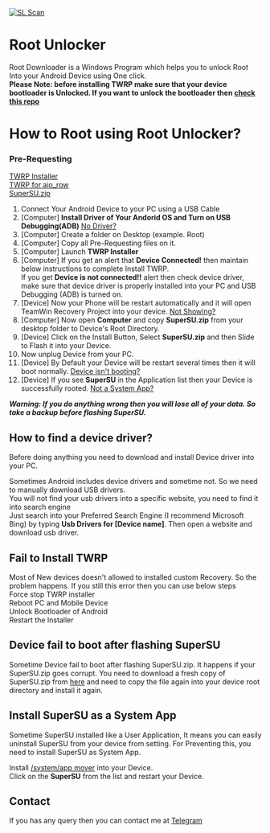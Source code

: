 [![SL Scan](https://github.com/BiltuDas1/RootUnlocker/actions/workflows/shiftleft-analysis.yml/badge.svg?branch=main)](https://github.com/BiltuDas1/RootUnlocker/actions/workflows/shiftleft-analysis.yml)
# Root Unlocker
Root Downloader is a Windows Program which helps you to unlock Root Into your Android Device using One click.  
**Please Note: before installing TWRP make sure that your device bootloader is Unlocked. If you want to unlock the bootloader then [check this repo](https://github.com/BiltuDas1/unlock-Bootloader)**  

# How to Root using Root Unlocker?

### Pre-Requesting
[TWRP Installer](https://github.com/BiltuDas1/RootUnlocker/tree/main/Installer)  
[TWRP for aio_row](https://github.com/BiltuDas1/RootUnlocker/tree/main/TWRPAIO)  
[SuperSU.zip](https://github.com/BiltuDas1/RootUnlocker/tree/main/SuperSU)  


1. Connect Your Android Device to your PC using a USB Cable  
2. [Computer] **Install Driver of Your Andorid OS and Turn on USB Debugging(ADB)** [No Driver?](#how-to-find-a-device-driver)  
3. [Computer] Create a folder on Desktop (example. Root)  
4. [Computer] Copy all Pre-Requesting files on it.  
5. [Computer] Launch **TWRP Installer**  
6. [Computer] If you get an alert that **Device Connected!** then maintain below instructions to complete Install TWRP.  
If you get **Device is not connected!!** alert then check device driver, make sure that device driver is properly installed into your PC and USB Debugging (ADB) is turned on.  
7. [Device] Now your Phone will be restart automatically and it will open TeamWin Recovery Project into your device. [Not Showing?](#fail-to-install-twrp)  
8. [Computer] Now open **Computer** and copy **SuperSU.zip** from your desktop folder to Device's Root Directory.  
9. [Device] Click on the Install Button, Select **SuperSU.zip** and then Slide to Flash it into your Device.  
10. Now unplug Device from your PC.  
11. [Device] By Default your Device will be restart several times then it will boot normally. [Device isn't booting?](#device-fail-to-boot-after-flashing-supersu)  
12. [Device] If you see **SuperSU** in the Application list then your Device is successfully rooted. [Not a System App?](#install-supersu-as-a-system-app)  

***Warning: If you do anything wrong then you will lose all of your data. So take a backup before flashing SuperSU.***


## How to find a device driver?
Before doing anything you need to download and install Device driver into your PC.  

Sometimes Android includes device drivers and sometime not. So we need to manually download USB drivers.  
You will not find your usb drivers into a specific website, you need to find it into search engine  
Just search into your Preferred Search Engine (I recommend Microsoft Bing) by typing **Usb Drivers for [Device name]**. Then open a website and download usb driver.  


## Fail to Install TWRP
Most of New devices doesn't allowed to installed custom Recovery. So the problem happens. If you still this error then you can use below steps  
Force stop TWRP installer  
Reboot PC and Mobile Device  
Unlock Bootloader of Android  
Restart the Installer


## Device fail to boot after flashing SuperSU
Sometime Device fail to boot after flashing SuperSU.zip. It happens if your SuperSU.zip goes corrupt. You need to download a fresh copy of SuperSU.zip from [here](#pre-requesting) and need to copy the file again into your device root directory and install it again.


## Install SuperSU as a System App
Sometime SuperSU installed like a User Application, It means you can easily uninstall SuperSU from your device from setting. For Preventing this, you need to install SuperSU as System App.  

Install [/system/app mover](https://play.google.com/store/apps/details?id=de.j4velin.systemappmover) into your Device.  
Click on the **SuperSU** from the list and restart your Device.


## Contact
If you has any query then you can contact me at [Telegram](https://t.me/BiltuDas1)
